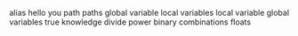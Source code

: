 alias
hello you
path
paths
global variable
local variables
local variable
global variables
true knowledge
divide
power
binary
combinations
floats
